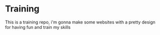 # Training
This is a training repo, i'm gonna make some websites with a pretty design for having fun and train my skills
